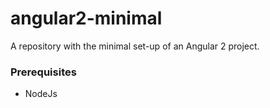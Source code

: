 # angular2-minimal
A repository with the minimal set-up of an Angular 2 project.


### Prerequisites
- NodeJs

